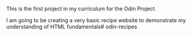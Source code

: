 This is the first project in my curriculum for the Odin Project. 

I am going to be creating a very basic recipe website to demonstrate my understanding of HTML fundamentals# odin-recipes
